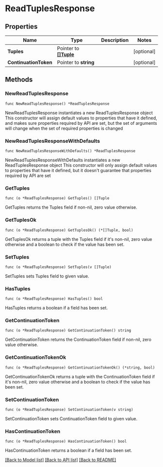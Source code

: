 # ReadTuplesResponse

## Properties

Name | Type | Description | Notes
------------ | ------------- | ------------- | -------------
**Tuples** | Pointer to [**[]Tuple**](Tuple.md) |  | [optional] 
**ContinuationToken** | Pointer to **string** |  | [optional] 

## Methods

### NewReadTuplesResponse

`func NewReadTuplesResponse() *ReadTuplesResponse`

NewReadTuplesResponse instantiates a new ReadTuplesResponse object
This constructor will assign default values to properties that have it defined,
and makes sure properties required by API are set, but the set of arguments
will change when the set of required properties is changed

### NewReadTuplesResponseWithDefaults

`func NewReadTuplesResponseWithDefaults() *ReadTuplesResponse`

NewReadTuplesResponseWithDefaults instantiates a new ReadTuplesResponse object
This constructor will only assign default values to properties that have it defined,
but it doesn't guarantee that properties required by API are set

### GetTuples

`func (o *ReadTuplesResponse) GetTuples() []Tuple`

GetTuples returns the Tuples field if non-nil, zero value otherwise.

### GetTuplesOk

`func (o *ReadTuplesResponse) GetTuplesOk() (*[]Tuple, bool)`

GetTuplesOk returns a tuple with the Tuples field if it's non-nil, zero value otherwise
and a boolean to check if the value has been set.

### SetTuples

`func (o *ReadTuplesResponse) SetTuples(v []Tuple)`

SetTuples sets Tuples field to given value.

### HasTuples

`func (o *ReadTuplesResponse) HasTuples() bool`

HasTuples returns a boolean if a field has been set.

### GetContinuationToken

`func (o *ReadTuplesResponse) GetContinuationToken() string`

GetContinuationToken returns the ContinuationToken field if non-nil, zero value otherwise.

### GetContinuationTokenOk

`func (o *ReadTuplesResponse) GetContinuationTokenOk() (*string, bool)`

GetContinuationTokenOk returns a tuple with the ContinuationToken field if it's non-nil, zero value otherwise
and a boolean to check if the value has been set.

### SetContinuationToken

`func (o *ReadTuplesResponse) SetContinuationToken(v string)`

SetContinuationToken sets ContinuationToken field to given value.

### HasContinuationToken

`func (o *ReadTuplesResponse) HasContinuationToken() bool`

HasContinuationToken returns a boolean if a field has been set.


[[Back to Model list]](../README.md#documentation-for-models) [[Back to API list]](../README.md#documentation-for-api-endpoints) [[Back to README]](../README.md)


